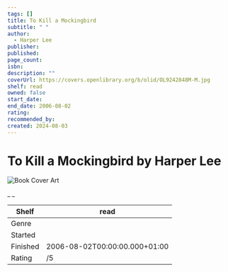 ```yaml
---
tags: []
title: To Kill a Mockingbird
subtitle: " "
author:
  - Harper Lee
publisher: 
published: 
page_count: 
isbn: 
description: ""
coverUrl: https://covers.openlibrary.org/b/olid/OL9242848M-M.jpg
shelf: read
owned: false
start_date: 
end_date: 2006-08-02
rating: 
recommended_by: 
created: 2024-08-03
---
```


# To Kill a Mockingbird by Harper Lee

![Book Cover Art](https://covers.openlibrary.org/b/olid/OL9242848M-M.jpg)

_ _

| Shelf | read |
| --- | --- |
| Genre |  |
| Started |  |
| Finished | 2006-08-02T00:00:00.000+01:00 |
| Rating | /5 |

